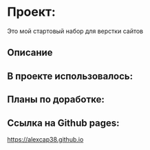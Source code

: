 # Проект:
Это мой стартовый набор для верстки сайтов

## Описание



## В проекте использовалось:


## Планы по доработке:


## Cсылка на Github pages:

https://alexcap38.github.io